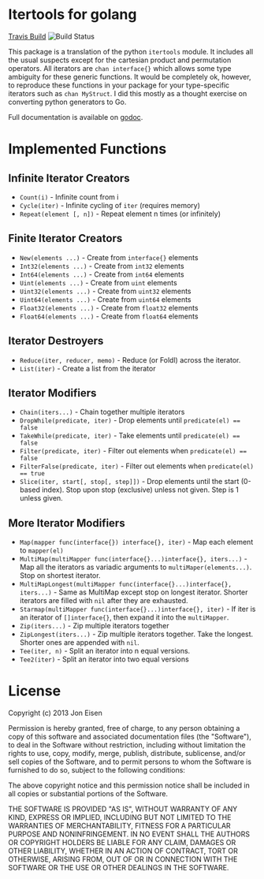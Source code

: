 <!-- revealme
title: Itertools
theme: night
transition: fade
-->

# Itertools for golang

[Travis Build](http://travis-ci.org/yanatan16/itertools) ![Build Status](https://travis-ci.org/yanatan16/itertools.png?branch=master)

This package is a translation of the python `itertools` module. It includes all the usual suspects except for the cartesian product and permutation operators. All iterators are `chan interface{}` which allows some type ambiguity for these generic functions. It would be completely ok, however, to reproduce these functions in your package for your type-specific iterators such as `chan MyStruct`. I did this mostly as a thought exercise on converting python generators to Go.

Full documentation is available on [godoc](http://godoc.org/github.com/yanatan16/itertools).

# Implemented Functions

## Infinite Iterator Creators

- `Count(i)` - Infinite count from i
- `Cycle(iter)` - Infinite cycling of `iter` (requires memory)
- `Repeat(element [, n])` - Repeat element n times (or infinitely)

## Finite Iterator Creators

- `New(elements ...)` - Create from `interface{}` elements
- `Int32(elements ...)` - Create from `int32` elements
- `Int64(elements ...)` - Create from `int64` elements
- `Uint(elements ...)` - Create from `uint` elements
- `Uint32(elements ...)` - Create from `uint32` elements
- `Uint64(elements ...)` - Create from `uint64` elements
- `Float32(elements ...)` - Create from `float32` elements
- `Float64(elements ...)` - Create from `float64` elements

## Iterator Destroyers

- `Reduce(iter, reducer, memo)` - Reduce (or Foldl) across the iterator.
- `List(iter)` - Create a list from the iterator

## Iterator Modifiers

- `Chain(iters...)` - Chain together multiple iterators
- `DropWhile(predicate, iter)` - Drop elements until `predicate(el) == false`
- `TakeWhile(predicate, iter)` - Take elements until `predicate(el) == false`
- `Filter(predicate, iter)` - Filter out elements when `predicate(el) == false`
- `FilterFalse(predicate, iter)` - Filter out elements when `predicate(el) == true`
- `Slice(iter, start[, stop[, step]])` - Drop elements until the start (0-based index). Stop upon stop (exclusive) unless not given. Step is 1 unless given.

## More Iterator Modifiers

- `Map(mapper func(interface{}) interface{}, iter)` - Map each element to `mapper(el)`
- `MultiMap(multiMapper func(interface{}...)interface{}, iters...)` - Map all the iterators as variadic arguments to `multiMaper(elements...)`. Stop on shortest iterator.
- `MultiMapLongest(multiMapper func(interface{}...)interface{}, iters...)` - Same as MultiMap except stop on longest iterator. Shorter iterators are filled with `nil` after they are exhausted.
- `Starmap(multiMapper func(interface{}...)interface{}, iter)` - If iter is an iterator of `[]interface{}`, then expand it into the `multiMapper`.
- `Zip(iters...)` - Zip multiple iterators together
- `ZipLongest(iters...)` - Zip multiple iterators together. Take the longest. Shorter ones are appended with `nil`.
- `Tee(iter, n)` - Split an iterator into n equal versions.
- `Tee2(iter)` - Split an iterator into two equal versions

# License

Copyright (c) 2013 Jon Eisen

Permission is hereby granted, free of charge, to any person obtaining a copy
of this software and associated documentation files (the "Software"), to deal
in the Software without restriction, including without limitation the rights
to use, copy, modify, merge, publish, distribute, sublicense, and/or sell
copies of the Software, and to permit persons to whom the Software is
furnished to do so, subject to the following conditions:

The above copyright notice and this permission notice shall be included in
all copies or substantial portions of the Software.

THE SOFTWARE IS PROVIDED "AS IS", WITHOUT WARRANTY OF ANY KIND, EXPRESS OR
IMPLIED, INCLUDING BUT NOT LIMITED TO THE WARRANTIES OF MERCHANTABILITY,
FITNESS FOR A PARTICULAR PURPOSE AND NONINFRINGEMENT. IN NO EVENT SHALL THE
AUTHORS OR COPYRIGHT HOLDERS BE LIABLE FOR ANY CLAIM, DAMAGES OR OTHER
LIABILITY, WHETHER IN AN ACTION OF CONTRACT, TORT OR OTHERWISE, ARISING FROM,
OUT OF OR IN CONNECTION WITH THE SOFTWARE OR THE USE OR OTHER DEALINGS IN
THE SOFTWARE.


